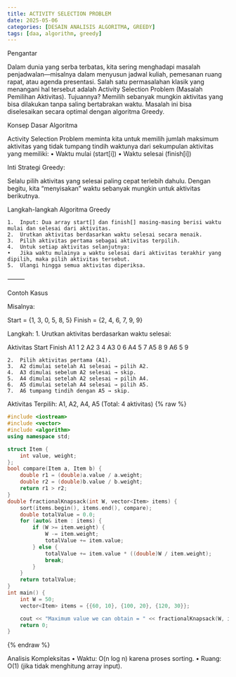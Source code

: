 ```yaml
---
title: ACTIVITY SELECTION PROBLEM
date: 2025-05-06
categories: [DESAIN ANALISIS ALGORITMA, GREEDY]
tags: [daa, algorithm, greedy]
---
```

Pengantar

Dalam dunia yang serba terbatas, kita sering menghadapi masalah penjadwalan—misalnya dalam menyusun jadwal kuliah, pemesanan ruang rapat, atau agenda presentasi. Salah satu permasalahan klasik yang menangani hal tersebut adalah Activity Selection Problem (Masalah Pemilihan Aktivitas).
Tujuannya? Memilih sebanyak mungkin aktivitas yang bisa dilakukan tanpa saling bertabrakan waktu. Masalah ini bisa diselesaikan secara optimal dengan algoritma Greedy.

Konsep Dasar Algoritma

Activity Selection Problem meminta kita untuk memilih jumlah maksimum aktivitas yang tidak tumpang tindih waktunya dari sekumpulan aktivitas yang memiliki:
	•	Waktu mulai (start[i])
	•	Waktu selesai (finish[i])

Inti Strategi Greedy:

Selalu pilih aktivitas yang selesai paling cepat terlebih dahulu. Dengan begitu, kita “menyisakan” waktu sebanyak mungkin untuk aktivitas berikutnya.

Langkah-langkah Algoritma Greedy

	1.	Input: Dua array start[] dan finish[] masing-masing berisi waktu mulai dan selesai dari aktivitas.
	2.	Urutkan aktivitas berdasarkan waktu selesai secara menaik.
	3.	Pilih aktivitas pertama sebagai aktivitas terpilih.
	4.	Untuk setiap aktivitas selanjutnya:
	•	Jika waktu mulainya ≥ waktu selesai dari aktivitas terakhir yang dipilih, maka pilih aktivitas tersebut.
	5.	Ulangi hingga semua aktivitas diperiksa.

⸻

Contoh Kasus

Misalnya:

Start  = {1, 3, 0, 5, 8, 5}
Finish = {2, 4, 6, 7, 9, 9}

Langkah:
	1.	Urutkan aktivitas berdasarkan waktu selesai:

Aktivitas	Start	Finish
A1	           1	2
A2             3	4
A3	           0	6
A4	           5	7
A5	           8	9
A6	           5	9

	2.	Pilih aktivitas pertama (A1).
	3.	A2 dimulai setelah A1 selesai → pilih A2.
	4.	A3 dimulai sebelum A2 selesai → skip.
	5.	A4 dimulai setelah A2 selesai → pilih A4.
	6.	A5 dimulai setelah A4 selesai → pilih A5.
	7.	A6 tumpang tindih dengan A5 → skip.

Aktivitas Terpilih: A1, A2, A4, A5 (Total: 4 aktivitas)
{% raw %}
```cpp
#include <iostream>
#include <vector>
#include <algorithm>
using namespace std;

struct Item {
    int value, weight;
};
bool compare(Item a, Item b) {
    double r1 = (double)a.value / a.weight;
    double r2 = (double)b.value / b.weight;
    return r1 > r2;
}
double fractionalKnapsack(int W, vector<Item> items) {
    sort(items.begin(), items.end(), compare);
    double totalValue = 0.0;
    for (auto& item : items) {
        if (W >= item.weight) {
            W -= item.weight;
            totalValue += item.value;
        } else {
            totalValue += item.value * ((double)W / item.weight);
            break;
        }
    }
	return totalValue;
}
int main() {
    int W = 50;
    vector<Item> items = {{60, 10}, {100, 20}, {120, 30}};

    cout << "Maximum value we can obtain = " << fractionalKnapsack(W, items) << endl;
    return 0;
}
```
{% endraw %}

Analisis Kompleksitas
	•	Waktu: O(n log n) karena proses sorting.
	•	Ruang: O(1) (jika tidak menghitung array input).






